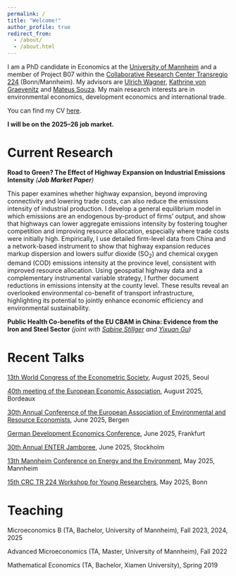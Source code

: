 ```yaml
---
permalink: /
title: "Welcome!"
author_profile: true
redirect_from: 
  - /about/
  - /about.html
---
```


I am a PhD candidate in Economics at the [University of Mannheim](https://www.uni-mannheim.de/gess/) and a member of Project B07 within the [Collaborative Research Center Transregio 224](https://www.crctr224.de/) (Bonn/Mannheim). My advisors are [Ulrich Wagner](https://ulrichwagner.eu/), [Kathrine von Graevenitz](https://sites.google.com/view/kathrinevongraevenitz/home) and [Mateus Souza](https://sites.google.com/view/mateussouza/home). My main research interests are in environmental economics, development economics and international trade. 

You can find my CV [here](https://unimannheimde-my.sharepoint.com/:b:/g/personal/siyzhang_ad_uni-mannheim_de/EXvM3C_WK5JOr8LY37HBHhoBxg-0ntgztOGClnJ5L40vlg?e=EASvs6).

<p><strong>I will be on the 2025–26 job market.</strong></p>

Current Research
======
**Road to Green? The Effect of Highway Expansion on Industrial Emissions Intensity** *(**Job Market Paper**)*

This paper examines whether highway expansion, beyond improving connectivity and lowering trade costs, can also reduce the emissions intensity of industrial production. I develop a general equilibrium model in which emissions are an endogenous by-product of firms’ output, and show that highways can lower aggregate emissions intensity by fostering tougher competition and improving resource allocation, especially where trade costs were initially high. Empirically, I use detailed firm-level data from China and a network-based instrument to show that highway expansion reduces markup dispersion and lowers sulfur dioxide (SO<sub>2</sub>) and chemical oxygen demand (COD) emissions intensity at the province level, consistent with improved resource allocation. Using geospatial highway data and a complementary instrumental variable strategy, I further document reductions in emissions intensity at the county level. These results reveal an overlooked environmental co-benefit of transport infrastructure, highlighting its potential to jointly enhance economic efficiency and environmental sustainability.


**Public Health Co-benefits of the EU CBAM in China: Evidence from the Iron and Steel Sector** *(joint with [Sabine Stillger](https://sites.google.com/view/sabinestillger/home) and [Yixuan Gu](https://sites.google.com/view/yixuangu))*

Recent Talks
======
[13th World Congress of the Econometric Society](https://www.eswc2025.org/), August 2025, Seoul 

[40th meeting of the European Economic Association](https://www.eeassoc.org/events/eea-bordeaux-2025), August 2025, Bordeaux

[30th Annual Conference of the European Association of Environmental and Resource Economists](https://eaere-conferences.org/), June 2025, Bergen 

[German Development Economics Conference](https://events.gwdg.de/event/970/), June 2025, Frankfurt

[30th Annual ENTER Jamboree](https://www.enter-network.org/activities/), June 2025, Stockholm

[13th Mannheim Conference on Energy and the Environment](https://www.zew.de/en/events-and-professional-training/detail/13th-mannheim-conference-on-energy-and-the-environment/4481?cHash=ceed3ffce1cd51d815c741c30cb78cc5), May 2025, Mannheim 

[15th CRC TR 224 Workshop for Young Researchers](https://www.crctr224.de/events/young-reserachers-workshop-programs/yrw-bonn-2025-schedule.pdf), May 2025, Bonn


Teaching
======
Microeconomics B (TA, Bachelor, University of Mannheim), Fall 2023, 2024, 2025

Advanced Microeconomics (TA, Master, University of Mannheim), Fall 2022

Mathematical Economics (TA, Bachelor, Xiamen University), Spring 2019


